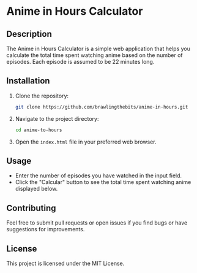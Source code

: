 # Anime in Hours Calculator

## Description
The Anime in Hours Calculator is a simple web application that helps you calculate the total time spent watching anime based on the number of episodes. Each episode is assumed to be 22 minutes long.

## Installation
1. Clone the repository:
   ```bash
   git clone https://github.com/brawlingthebits/anime-in-hours.git
   ```
2. Navigate to the project directory:
   ```bash
   cd anime-to-hours
   ```
3. Open the `index.html` file in your preferred web browser.

## Usage
- Enter the number of episodes you have watched in the input field.
- Click the "Calcular" button to see the total time spent watching anime displayed below.

## Contributing
Feel free to submit pull requests or open issues if you find bugs or have suggestions for improvements.

## License
This project is licensed under the MIT License.
